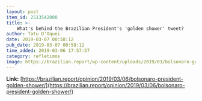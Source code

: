 ```yaml
---
layout: post
item_id: 2513542800
title: >-
    What's behind the Brazilian President's 'golden shower' tweet?
author: Tatu D'Oquei
date: 2019-03-07 00:58:12
pub_date: 2019-03-07 00:58:12
time_added: 2019-03-06 17:57:57
category: refletimos
image: https://brazilian.report/wp-content/uploads/2019/03/bolsonaro-golden-shower-carnival-1024x683.jpg
---
```


**Link:** [https://brazilian.report/opinion/2019/03/06/bolsonaro-president-golden-shower/](https://brazilian.report/opinion/2019/03/06/bolsonaro-president-golden-shower/)

